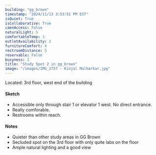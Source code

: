 ```yaml
---
building: "gg_brown"
timestamp: "2024/11/13 3:53:51 PM EST"
isQuiet: True
isCollaborative: True
caenAccess: False
naturalLight: 5
comfortableTemp: 3
outletAvailability: 2
furnitureComfort: 4
restroomDistance: 5
reservable: False
busyness: 2
title: "Study Spot 2 in gg_brown"
image: "/images/IMG_2757 - Kinjal Malharkar.jpg"
---
```


Located: 3rd floor, west end of the building

#### Sketch
- Accessible only through stair 1 or elevator 1 west. No direct entrance.
- Really comforable.
- Restrooms within reach.


#### Notes
- Quieter than other study areas in GG Brown
- Secluded spot on the 3rd floor with only quite labs on the floor
- Ample natural lighting and a good view

